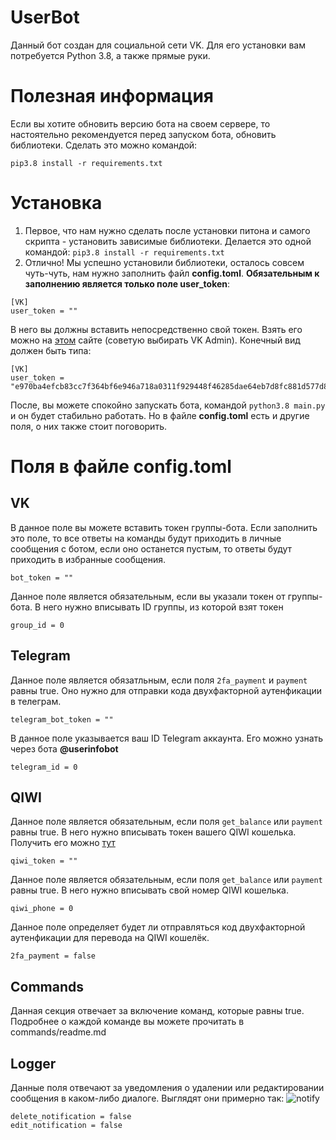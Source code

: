 # UserBot

Данный бот создан для социальной сети VK. Для его установки вам потребуется Python 3.8, а также прямые руки.

# Полезная информация

Если вы хотите обновить версию бота на своем сервере, то настоятельно рекомендуется перед запуском бота, обновить библиотеки. Сделать это можно командой:
```shell
pip3.8 install -r requirements.txt
```


# Установка

1. Первое, что нам нужно сделать после установки питона и самого скрипта - установить зависимые библиотеки. Делается это одной командой:
`pip3.8 install -r requirements.txt`
2. Отлично! Мы успешно установили библиотеки, осталось совсем чуть-чуть, нам нужно заполнить файл **config.toml**. **Обязательным к заполнению является только поле user_token**:
```
[VK]
user_token = ""
```
В него вы должны вставить непосредственно свой токен. Взять его можно на [этом](vkhost.github.io) сайте (советую выбирать VK Admin). Конечный вид должен быть типа:
```
[VK]
user_token = "e970ba4efcb83cc7f364bf6e946a718a0311f929448f46285dae64eb7d8fc881d577d8032d3d28f6a6a81"
```
После, вы можете спокойно запускать бота, командой `python3.8 main.py` и он будет стабильно работать. Но в файле **config.toml** есть и другие поля, о них также стоит поговорить.



# Поля в файле config.toml

## VK
В данное поле вы можете вставить токен группы-бота. Если заполнить это поле, то все ответы на команды будут приходить в личные сообщения с ботом, если оно останется пустым, то ответы будут приходить в избранные сообщения.
```
bot_token = ""
```
Данное поле является обязательным, если вы указали токен от группы-бота. В него нужно вписывать ID группы, из которой взят токен
```
group_id = 0
```


## Telegram
Данное поле является обязатльным, если поля `2fa_payment` и `payment` равны true. Оно нужно для отправки кода двухфакторной аутенфикации в телеграм. 
```
telegram_bot_token = ""
```
В данное поле указывается ваш ID Telegram аккаунта. Его можно узнать через бота **@userinfobot**
```
telegram_id = 0
```


## QIWI
Данное поле является обязательным, если поля `get_balance` или `payment` равны true. В него нужно вписывать токен вашего QIWI кошелька. Получить его можно [тут](https://qiwi.com/api)
```
qiwi_token = ""
```
Данное поле является обязательным, если поля `get_balance` или `payment` равны true. В него нужно вписывать свой номер QIWI кошелька.
```
qiwi_phone = 0
```
Данное поле определяет будет ли отправляться код двухфакторной аутенфикации для перевода на QIWI кошелёк.
```
2fa_payment = false
```


## Commands
Данная секция отвечает за включение команд, которые равны true. Подробнее о каждой команде вы можете прочитать в commands/readme.md


## Logger
Данные поля отвечают за уведомления о удалении или редактировании сообщения в каком-либо диалоге. Выглядят они примерно так: 
![notify](https://i.imgur.com/z52Xsvn.png)
```
delete_notification = false
edit_notification = false
```
